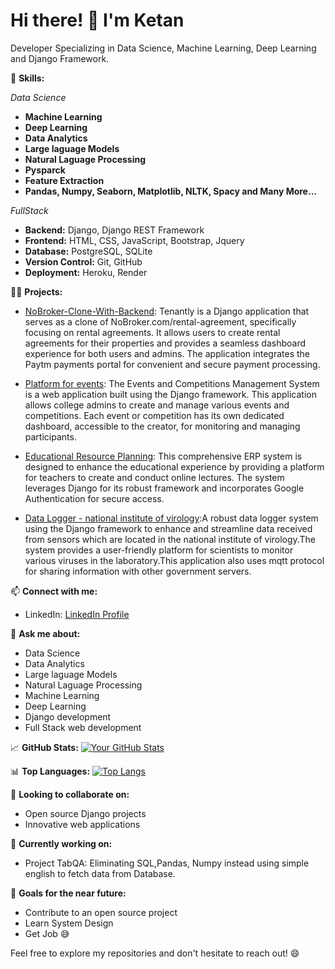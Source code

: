 # Hi there! 👋 I'm Ketan

Developer Specializing in Data Science, Machine Learning, Deep Learning and Django Framework.

🚀 **Skills:**

*Data Science*
- **Machine Learning**
- **Deep Learning**
- **Data Analytics**
- **Large laguage Models**
- **Natural Laguage Processing**
- **Pysparck**
- **Feature Extraction**
- **Pandas, Numpy, Seaborn, Matplotlib, NLTK, Spacy and Many More...**

*FullStack*

- **Backend:** Django, Django REST Framework
- **Frontend:** HTML, CSS, JavaScript, Bootstrap, Jquery
- **Database:** PostgreSQL, SQLite
- **Version Control:** Git, GitHub
- **Deployment:** Heroku, Render

👨‍💻 **Projects:**
- [NoBroker-Clone-With-Backend](https://github.com/ketanmore2002/NoBroker-Clone-With-Backend): Tenantly is a Django application that serves as a clone of NoBroker.com/rental-agreement, specifically focusing on rental agreements. It allows users to create rental agreements for their properties and provides a seamless dashboard experience for both users and admins. The application integrates the Paytm payments portal for convenient and secure payment processing.

- [Platform for events](https://github.com/ketanmore2002/Platform-for-events): The Events and Competitions Management System is a web application built using the Django framework. This application allows college admins to create and manage various events and competitions. Each event or competition has its own dedicated dashboard, accessible to the creator, for monitoring and managing participants.

- [Educational Resource Planning](https://github.com/ketanmore2002/Educational-Resource-Planning): This comprehensive ERP system is designed to enhance the educational experience by providing a platform for teachers to create and conduct online lectures. The system leverages Django for its robust framework and incorporates Google Authentication for secure access.

- [Data Logger - national institute of virology](https://github.com/ketanmore2002/web-logger-2):A robust data logger system using the Django framework to enhance and streamline data received from sensors which are located in the national institute of virology.The system provides a user-friendly platform for scientists to monitor various viruses in the laboratory.This application also uses mqtt protocol for sharing information with other government servers.
  

📫 **Connect with me:**
- LinkedIn: [LinkedIn Profile](https://www.linkedin.com/in/ketan-more-4247881ab/)

💬 **Ask me about:**
- Data Science
- Data Analytics
- Large laguage Models
- Natural Laguage Processing
- Machine Learning
- Deep Learning
- Django development
- Full Stack web development

📈 **GitHub Stats:**
[![Your GitHub Stats](https://github-readme-stats.vercel.app/api?username=ketanmore2002&show_icons=true&hide=contribs)](https://github.com/ketanmore2002)

📊 **Top Languages:**
[![Top Langs](https://github-readme-stats.vercel.app/api/top-langs/?username=ketanmore2002&layout=compact)](https://github.com/ketanmore2002)

👯 **Looking to collaborate on:**
- Open source Django projects
- Innovative web applications

🚧 **Currently working on:**
- Project TabQA: Eliminating SQL,Pandas, Numpy instead using simple english to fetch data from Database.

🎯 **Goals for the near future:**
- Contribute to an open source project
- Learn System Design
- Get Job 😅

Feel free to explore my repositories and don't hesitate to reach out! 😄

